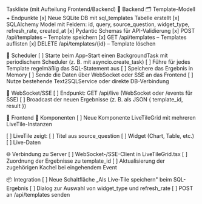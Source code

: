 Taskliste (mit Aufteilung Frontend/Backend)
🧩 Backend
🗂️ Template-Modell + Endpunkte
 [x] Neue SQLite DB mit sql_templates Tabelle erstellt
 [x] SQLAlchemy Model mit Feldern: id, query, source_question, widget_type, refresh_rate, created_at
 [x] Pydantic Schemas für API-Validierung
 [x] POST /api/templates – Template speichern
 [x] GET /api/templates – Templates auflisten
 [x] DELETE /api/templates/{id} – Template löschen

🔁 Scheduler
 [ ] Starte beim App-Start einen BackgroundTask mit periodischem Scheduler (z. B. mit asyncio.create_task)
 [ ] Führe für jedes Template regelmäßig das SQL-Statement aus
 [ ] Speichere das Ergebnis in Memory
 [ ] Sende die Daten über WebSocket oder SSE an das Frontend
 [ ] Nutze bestehende Text2SQLService oder direkte DB-Verbindung

📡 WebSocket/SSE
 [ ] Endpunkt: GET /api/live (WebSocket oder /events für SSE)
 [ ] Broadcast der neuen Ergebnisse (z. B. als JSON { template_id, result })

🎨 Frontend
🧱 Komponenten
 [ ] Neue Komponente LiveTileGrid mit mehreren LiveTile-Instanzen

 [ ] LiveTile zeigt:
    [ ] Titel aus source_question
    [ ] Widget (Chart, Table, etc.)
    [ ] Live-Daten

🌐 Verbindung zu Server
 [ ] WebSocket-/SSE-Client in LiveTileGrid.tsx
 [ ] Zuordnung der Ergebnisse zu template_id
 [ ] Aktualisierung der zugehörigen Kachel bei eingehendem Event

📦 Integration
 [ ] Neue Schaltfläche „Als Live-Tile speichern" beim SQL-Ergebnis
 [ ] Dialog zur Auswahl von widget_type und refresh_rate
 [ ] POST an /api/templates senden